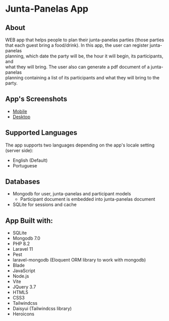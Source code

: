 # Junta-Panelas App

## About
WEB app that helps people to plan their junta-panelas parties (those parties  
that each guest bring a food/drink). In this app, the user can register junta-panelas  
planning, which date the party will be, the hour it will begin, its participants, and  
what they will bring. The user also can generate a pdf document of a junta-panelas  
planning containing a list of its participants and what they will bring to the party.

## App's Screenshots
- [Mobile](https://drive.google.com/drive/folders/1-jq7UF-ZtDCdiH4yjYX8IwsMHVTzt3xE?usp=sharing)
- [Desktop](https://drive.google.com/drive/folders/1HJzUkAt0u6D27X_GyIa3ADWcir_dS-rW?usp=sharing)

## Supported Languages
The app supports two languages depending on the app's locale setting (server side):
- English (Default)
- Portuguese

## Databases
- Mongodb for user, junta-panelas and participant models
  - Participant document is embedded into junta-panelas document
- SQLite for sessions and cache

## App Built with:
- SQLite
- Mongodb 7.0
- PHP 8.2
- Laravel 11
- Pest
- laravel-mongodb (Eloquent ORM library to work with mongodb)
- Blade
- JavaScript
- Node.js
- Vite
- JQuery 3.7
- HTML5
- CSS3
- Tailwindcss
- Daisyui (Tailwindcss library)
- Heroicons
